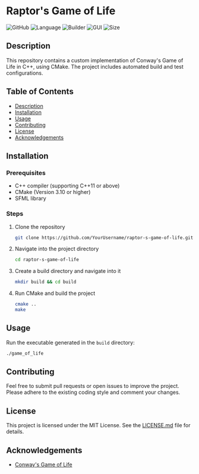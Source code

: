 
# Raptor's Game of Life

![GitHub](https://img.shields.io/github/license/ElRapt/raptor-s-game-of-life)
![Language](https://img.shields.io/badge/Language-C++-darkblue)
![Builder](https://img.shields.io/badge/Builder-CMake-yellow)
![GUI](https://img.shields.io/badge/GUI-SFML-red)
![Size](https://img.shields.io/badge/Size-1MB-yellowgreen)

## Description
This repository contains a custom implementation of Conway's Game of Life in C++, using CMake. The project includes automated build and test configurations.

## Table of Contents
- [Description](#description)
- [Installation](#installation)
- [Usage](#usage)
- [Contributing](#contributing)
- [License](#license)
- [Acknowledgements](#acknowledgements)

## Installation

### Prerequisites
- C++ compiler (supporting C++11 or above)
- CMake (Version 3.10 or higher)
- SFML library

### Steps
1. Clone the repository
   ```bash
   git clone https://github.com/YourUsername/raptor-s-game-of-life.git
   ```
2. Navigate into the project directory
   ```bash
   cd raptor-s-game-of-life
   ```
3. Create a build directory and navigate into it
   ```bash
   mkdir build && cd build
   ```
4. Run CMake and build the project
   ```bash
   cmake ..
   make
   ```

## Usage

Run the executable generated in the `build` directory:
```bash
./game_of_life
```

## Contributing
Feel free to submit pull requests or open issues to improve the project. Please adhere to the existing coding style and comment your changes.

## License
This project is licensed under the MIT License. See the [LICENSE.md](LICENSE.md) file for details.

## Acknowledgements
- [Conway's Game of Life](https://en.wikipedia.org/wiki/Conway%27s_Game_of_Life)

